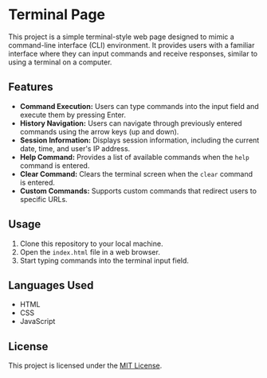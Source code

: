 # Terminal Page

This project is a simple terminal-style web page designed to mimic a command-line interface (CLI) environment. It provides users with a familiar interface where they can input commands and receive responses, similar to using a terminal on a computer.

## Features
- **Command Execution:** Users can type commands into the input field and execute them by pressing Enter.
- **History Navigation:** Users can navigate through previously entered commands using the arrow keys (up and down).
- **Session Information:** Displays session information, including the current date, time, and user's IP address.
- **Help Command:** Provides a list of available commands when the `help` command is entered.
- **Clear Command:** Clears the terminal screen when the `clear` command is entered.
- **Custom Commands:** Supports custom commands that redirect users to specific URLs.

## Usage
1. Clone this repository to your local machine.
2. Open the `index.html` file in a web browser.
3. Start typing commands into the terminal input field.

## Languages Used
- HTML
- CSS
- JavaScript

## License
This project is licensed under the [MIT License](LICENSE).
